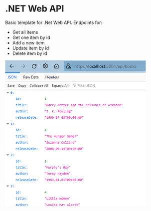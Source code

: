 # .NET Web API

Basic template for .Net Web API. Endpoints for:
- Get all items
- Get one item by id
- Add a new item
- Update item by id
- Delete item by id

![Ruutukaappaus APIsta](screenshot.png)
